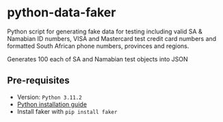 # python-data-faker
Python script for generating fake data for testing including valid SA & Namabian ID numbers, VISA and Mastercard test credit card numbers and formatted South African phone numbers, provinces and regions.

Generates 100 each of SA and Namabian test objects into JSON

## Pre-requisites
- Version: `Python 3.11.2`
- [Python installation guide](https://wiki.python.org/moin/BeginnersGuide/Download) 
- Install faker with `pip install faker`
